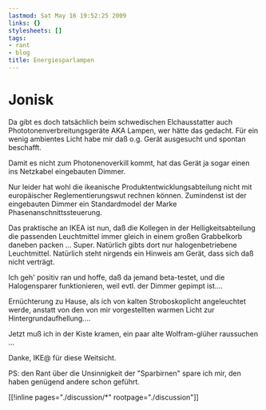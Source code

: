 ```yaml
---
lastmod: Sat May 16 19:52:25 2009
links: {}
stylesheets: []
tags:
- rant
- blog
title: Energiesparlampen
---
```





# Jonisk

Da gibt es doch tatsächlich beim schwedischen Elchausstatter auch Phototonenverbreitungsgeräte AKA Lampen, wer hätte das gedacht. Für ein wenig ambientes Licht habe mir daß o.g. Gerät ausgesucht und spontan beschafft.

Damit es nicht zum Photonenoverkill kommt, hat das Gerät ja sogar einen ins Netzkabel eingebauten Dimmer.

Nur leider hat wohl die ikeanische Produktentwicklungsabteilung nicht mit europäischer Reglementierungswut rechnen können. Zumindenst ist der eingebauten Dimmer ein Standardmodel der Marke Phasenanschnittssteuerung.

Das praktische an IKEA ist  nun, daß die Kollegen in der Helligkeitsabteilung die passenden Leuchtmittel immer gleich in einem großen Grabbelkorb daneben packen ... Super. Natürlich gibts dort nur halogenbetriebene Leuchtmittel. Natürlich steht nirgends ein Hinweis am Gerät, dass  sich daß nicht verträgt.

Ich geh' positiv ran und hoffe, daß da jemand beta-testet, und die Halogensparer  funktionieren, weil evtl. der Dimmer gepimpt ist....

Ernüchterung zu Hause, als ich von kalten Stroboskoplicht angeleuchtet werde, anstatt von den von mir vorgestellten warmen Licht zur Hintergrundaufhellung....

Jetzt muß ich in der Kiste kramen, ein paar alte Wolfram-glüher raussuchen ...

Danke, IKE@ für diese Weitsicht.

PS: den Rant über die Unsinnigkeit der "Sparbirnen" spare ich mir, den haben genügend andere schon geführt.


[[!inline pages="./discussion/*" rootpage="./discussion"]]


